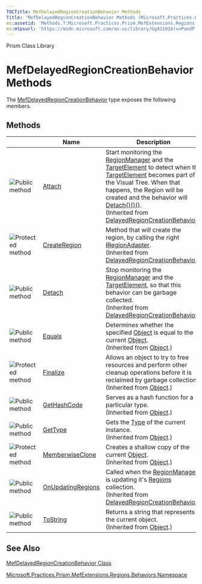 ```yaml
---
TOCTitle: MefDelayedRegionCreationBehavior Methods
Title: 'MefDelayedRegionCreationBehavior Methods (Microsoft.Practices.Prism.MefExtensions.Regions.Behaviors)'
ms:assetid: 'Methods.T:Microsoft.Practices.Prism.MefExtensions.Regions.Behaviors.MefDelayedRegionCreationBehavior'
ms:mtpsurl: 'https://msdn.microsoft.com/en-us/library/Gg431016(v=PandP.50)'
---
```


Prism Class Library

MefDelayedRegionCreationBehavior Methods
========================================

The [MefDelayedRegionCreationBehavior](https://msdn.microsoft.com/t:microsoft.practices.prism.mefextensions.regions.behaviors.mefdelayedregioncreationbehavior) type exposes the following members.

Methods
-------

<span id="methodTableToggle"></span>
<table>
<colgroup>
<col width="33%" />
<col width="33%" />
<col width="33%" />
</colgroup>
<thead>
<tr class="header">
<th> </th>
<th>Name</th>
<th>Description</th>
</tr>
</thead>
<tbody>
<tr class="odd">
<td><img src="https://msdn.microsoft.com/en-us/Gg431016.pubmethod(en-us,PandP.50).gif" title="Public method" /></td>
<td><a href="https://msdn.microsoft.com/m:microsoft.practices.prism.regions.behaviors.delayedregioncreationbehavior.attach">Attach</a></td>
<td><div class="summary">
Start monitoring the <a href="https://msdn.microsoft.com/t:microsoft.practices.prism.regions.regionmanager">RegionManager</a> and the <a href="https://msdn.microsoft.com/p:microsoft.practices.prism.regions.behaviors.delayedregioncreationbehavior.targetelement">TargetElement</a> to detect when the <a href="https://msdn.microsoft.com/p:microsoft.practices.prism.regions.behaviors.delayedregioncreationbehavior.targetelement">TargetElement</a> becomes part of the Visual Tree. When that happens, the Region will be created and the behavior will <a href="https://msdn.microsoft.com/m:microsoft.practices.prism.regions.behaviors.delayedregioncreationbehavior.detach">Detach()()()</a>.
</div>
(Inherited from <a href="https://msdn.microsoft.com/t:microsoft.practices.prism.regions.behaviors.delayedregioncreationbehavior">DelayedRegionCreationBehavior</a>.)</td>
</tr>
<tr class="even">
<td><img src="https://msdn.microsoft.com/en-us/Gg431016.protmethod(en-us,PandP.50).gif" title="Protected method" /></td>
<td><a href="https://msdn.microsoft.com/m:microsoft.practices.prism.regions.behaviors.delayedregioncreationbehavior.createregion(system.windows.dependencyobject%2csystem.string)">CreateRegion</a></td>
<td><div class="summary">
Method that will create the region, by calling the right <a href="https://msdn.microsoft.com/t:microsoft.practices.prism.regions.iregionadapter">IRegionAdapter</a>.
</div>
(Inherited from <a href="https://msdn.microsoft.com/t:microsoft.practices.prism.regions.behaviors.delayedregioncreationbehavior">DelayedRegionCreationBehavior</a>.)</td>
</tr>
<tr class="odd">
<td><img src="https://msdn.microsoft.com/en-us/Gg431016.pubmethod(en-us,PandP.50).gif" title="Public method" /></td>
<td><a href="https://msdn.microsoft.com/m:microsoft.practices.prism.regions.behaviors.delayedregioncreationbehavior.detach">Detach</a></td>
<td><div class="summary">
Stop monitoring the <a href="https://msdn.microsoft.com/t:microsoft.practices.prism.regions.regionmanager">RegionManager</a> and the <a href="https://msdn.microsoft.com/p:microsoft.practices.prism.regions.behaviors.delayedregioncreationbehavior.targetelement">TargetElement</a>, so that this behavior can be garbage collected.
</div>
(Inherited from <a href="https://msdn.microsoft.com/t:microsoft.practices.prism.regions.behaviors.delayedregioncreationbehavior">DelayedRegionCreationBehavior</a>.)</td>
</tr>
<tr class="even">
<td><img src="https://msdn.microsoft.com/en-us/Gg431016.pubmethod(en-us,PandP.50).gif" title="Public method" /></td>
<td><a href="http://msdn.microsoft.com/en-us/library/bsc2ak47">Equals</a></td>
<td><div class="summary">
Determines whether the specified <a href="http://msdn.microsoft.com/en-us/library/e5kfa45b">Object</a> is equal to the current <a href="http://msdn.microsoft.com/en-us/library/e5kfa45b">Object</a>.
</div>
(Inherited from <a href="http://msdn.microsoft.com/en-us/library/e5kfa45b">Object</a>.)</td>
</tr>
<tr class="odd">
<td><img src="https://msdn.microsoft.com/en-us/Gg431016.protmethod(en-us,PandP.50).gif" title="Protected method" /></td>
<td><a href="http://msdn.microsoft.com/en-us/library/4k87zsw7">Finalize</a></td>
<td><div class="summary">
Allows an object to try to free resources and perform other cleanup operations before it is reclaimed by garbage collection.
</div>
(Inherited from <a href="http://msdn.microsoft.com/en-us/library/e5kfa45b">Object</a>.)</td>
</tr>
<tr class="even">
<td><img src="https://msdn.microsoft.com/en-us/Gg431016.pubmethod(en-us,PandP.50).gif" title="Public method" /></td>
<td><a href="http://msdn.microsoft.com/en-us/library/zdee4b3y">GetHashCode</a></td>
<td><div class="summary">
Serves as a hash function for a particular type.
</div>
(Inherited from <a href="http://msdn.microsoft.com/en-us/library/e5kfa45b">Object</a>.)</td>
</tr>
<tr class="odd">
<td><img src="https://msdn.microsoft.com/en-us/Gg431016.pubmethod(en-us,PandP.50).gif" title="Public method" /></td>
<td><a href="http://msdn.microsoft.com/en-us/library/dfwy45w9">GetType</a></td>
<td><div class="summary">
Gets the <a href="http://msdn.microsoft.com/en-us/library/42892f65">Type</a> of the current instance.
</div>
(Inherited from <a href="http://msdn.microsoft.com/en-us/library/e5kfa45b">Object</a>.)</td>
</tr>
<tr class="even">
<td><img src="https://msdn.microsoft.com/en-us/Gg431016.protmethod(en-us,PandP.50).gif" title="Protected method" /></td>
<td><a href="http://msdn.microsoft.com/en-us/library/57ctke0a">MemberwiseClone</a></td>
<td><div class="summary">
Creates a shallow copy of the current <a href="http://msdn.microsoft.com/en-us/library/e5kfa45b">Object</a>.
</div>
(Inherited from <a href="http://msdn.microsoft.com/en-us/library/e5kfa45b">Object</a>.)</td>
</tr>
<tr class="odd">
<td><img src="https://msdn.microsoft.com/en-us/Gg431016.pubmethod(en-us,PandP.50).gif" title="Public method" /></td>
<td><a href="https://msdn.microsoft.com/m:microsoft.practices.prism.regions.behaviors.delayedregioncreationbehavior.onupdatingregions(system.object%2csystem.eventargs)">OnUpdatingRegions</a></td>
<td><div class="summary">
Called when the <a href="https://msdn.microsoft.com/t:microsoft.practices.prism.regions.regionmanager">RegionManager</a> is updating it's <a href="https://msdn.microsoft.com/p:microsoft.practices.prism.regions.regionmanager.regions">Regions</a> collection.
</div>
(Inherited from <a href="https://msdn.microsoft.com/t:microsoft.practices.prism.regions.behaviors.delayedregioncreationbehavior">DelayedRegionCreationBehavior</a>.)</td>
</tr>
<tr class="even">
<td><img src="https://msdn.microsoft.com/en-us/Gg431016.pubmethod(en-us,PandP.50).gif" title="Public method" /></td>
<td><a href="http://msdn.microsoft.com/en-us/library/7bxwbwt2">ToString</a></td>
<td><div class="summary">
Returns a string that represents the current object.
</div>
(Inherited from <a href="http://msdn.microsoft.com/en-us/library/e5kfa45b">Object</a>.)</td>
</tr>
</tbody>
</table>

See Also
--------


[MefDelayedRegionCreationBehavior Class](https://msdn.microsoft.com/t:microsoft.practices.prism.mefextensions.regions.behaviors.mefdelayedregioncreationbehavior)

[Microsoft.Practices.Prism.MefExtensions.Regions.Behaviors Namespace](https://msdn.microsoft.com/n:microsoft.practices.prism.mefextensions.regions.behaviors)
